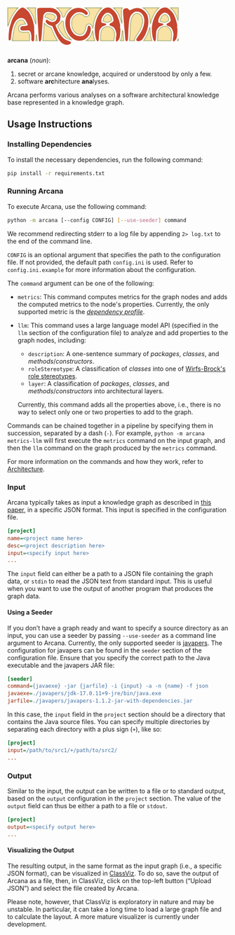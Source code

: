 # ![Arcana](arcana.svg)

**arcana** (*noun*):

1. secret or arcane knowledge, acquired or understood by only a few.
2. software **arc**hitecture **ana**lyses.

Arcana performs various analyses on a software architectural knowledge base represented in a knowledge graph.

## Usage Instructions

### Installing Dependencies

To install the necessary dependencies, run the following command:

```bash
pip install -r requirements.txt
```

### Running Arcana

To execute Arcana, use the following command:

```bash
python -m arcana [--config CONFIG] [--use-seeder] command
```

We recommend redirecting stderr to a log file by appending `2> log.txt` to the end of the command line.

`CONFIG` is an optional argument that specifies the path to the configuration file. 
If not provided, the default path `config.ini` is used. 
Refer to `config.ini.example` for more information about the configuration.

The `command` argument can be one of the following:

- `metrics`: This command computes metrics for the graph nodes and adds the computed metrics to the node's properties. 
  Currently, the only supported metric is the [*dependency profile*](https://doi.org/10.1109/ICSM.2011.6080827).
- `llm`: This command uses a large language model API (specified in the `llm` section of the configuration file) to analyze and add properties to the graph nodes, including:

	- `description`: A one-sentence summary of *packages*, *classes*, and *methods*/*constructors*.
	- `roleStereotype`: A classification of *classes* into one of [Wirfs-Brock's role stereotypes](https://wirfs-brock.com/PDFs/Characterizing%20Classes.pdf).
	- `layer`: A classification of *packages*, *classes*, and *methods*/*constructors* into architectural layers.
  
  Currently, this command adds all the properties above, i.e., there is no way to select only one or two properties to add to the graph.

Commands can be chained together in a pipeline by specifying them in succession, separated by a dash (`-`). 
For example, `python -m arcana metrics-llm` will first execute the `metrics` command on the input graph, and then the `llm` command on the graph produced by the `metrics` command.

For more information on the commands and how they work, refer to [Architecture](./ARCHITECTURE.md).

### Input

Arcana typically takes as input a knowledge graph as described in [this paper](https://doi.org/10.1109/MSR59073.2023.00029), in a specific JSON format. 
This input is specified in the configuration file.

```ini
[project]
name=<project name here>
desc=<project description here>
input=<specify input here>
...
```

The `input` field can either be a path to a JSON file containing the graph data, or `stdin` to read the JSON text from standard input. 
This is useful when you want to use the output of another program that produces the graph data.

#### Using a Seeder

If you don’t have a graph ready and want to specify a source directory as an input, you can use a seeder by passing `--use-seeder` as a command line argument to Arcana. 
Currently, the only supported seeder is [javapers](https://github.com/rsatrioadi/javapers). 
The configuration for javapers can be found in the `seeder` section of the configuration file. 
Ensure that you specify the correct path to the Java executable and the javapers JAR file:

```ini
[seeder]
command={javaexe} -jar {jarfile} -i {input} -a -n {name} -f json
javaexe=./javapers/jdk-17.0.11+9-jre/bin/java.exe
jarfile=./javapers/javapers-1.1.2-jar-with-dependencies.jar
```

In this case, the `input` field in the `project` section should be a directory that contains the Java source files. 
You can specify multiple directories by separating each directory with a plus sign (`+`), like so:

```ini
[project]
input=/path/to/src1/+/path/to/src2/
...
```

### Output

Similar to the input, the output can be written to a file or to standard output, based on the `output` configuration in the `project` section.
The value of the `output` field can thus be either a path to a file or `stdout`.

```ini
[project]
output=<specify output here>
...
```

#### Visualizing the Output

The resulting output, in the same format as the input graph (i.e., a specific JSON format), can be visualized in [ClassViz](https://rsatrioadi.github.io/classviz/).
To do so, save the output of Arcana as a file, then, in ClassViz, click on the top-left button (“Upload JSON”) and select the file created by Arcana.

Please note, however, that ClassViz is exploratory in nature and may be unstable. 
In particular, it can take a long time to load a large graph file and to calculate the layout.
A more mature visualizer is currently under development.
